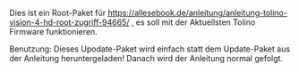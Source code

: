 Dies ist ein Root-Paket für https://allesebook.de/anleitung/anleitung-tolino-vision-4-hd-root-zugriff-94665/ , es soll mit der Aktuellsten Tolino Firmware funktionieren.

Benutzung: Dieses Upodate-Paket wird einfach statt dem Update-Paket aus der Anleitung heruntergeladen! Danach wird der Anleitung normal gefolgt.
